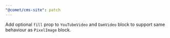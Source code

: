 ```yaml
---
"@comet/cms-site": patch
---
```


Add optional `fill` prop to `YouTubeVideo` and `DamVideo` block to support same behaviour as `PixelImage` block. 
